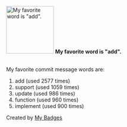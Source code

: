 <img src="https://my-badges.github.io/my-badges/favorite-word.png" alt="My favorite word is &quot;add&quot;." title="My favorite word is &quot;add&quot;." width="128">
<strong>My favorite word is &quot;add&quot;.</strong>
<br><br>

My favorite commit message words are:

1. add (used 2577 times)
2. support (used 1059 times)
3. update (used 986 times)
4. function (used 960 times)
5. implement (used 900 times)


Created by <a href="https://github.com/my-badges/my-badges">My Badges</a>